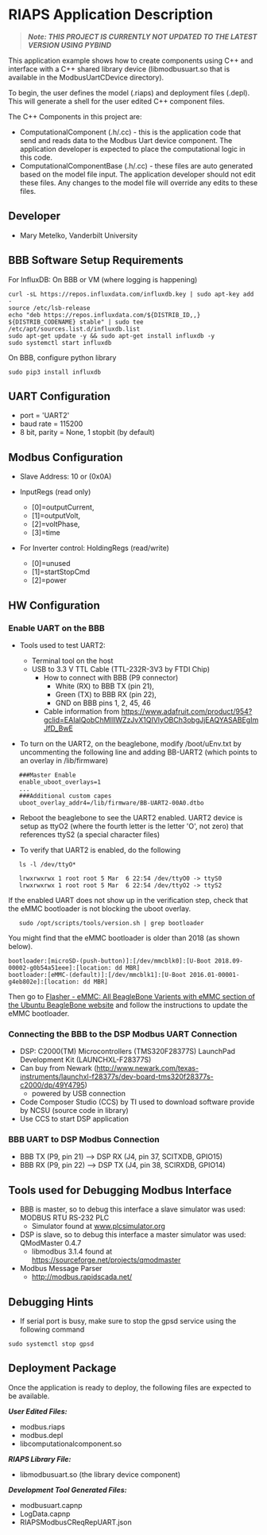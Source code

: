 # RIAPS Application Description

> ***Note:  THIS PROJECT IS CURRENTLY NOT UPDATED TO THE LATEST VERSION USING PYBIND***

This application example shows how to create components using C++ and interface with a C++
shared library device (libmodbusuart.so that is available in the ModbusUartCDevice directory).  

To begin, the user defines the model (.riaps) and deployment files (.depl). This will generate
a shell for the user edited C++ component files.

The C++ Components in this project are:
* ComputationalComponent (.h/.cc) - this is the application code that send and reads data to the Modbus Uart device component.
  The application developer is expected to place the computational logic in this code.
* ComputationalComponentBase (.h/.cc) - these files are auto generated based on the model file input.
  The application developer should not edit these files.  Any changes to the model file will
  override any edits to these files.



## Developer
* Mary Metelko, Vanderbilt University

## BBB Software Setup Requirements
   For InfluxDB: On BBB or VM (where logging is happening)

```
curl -sL https://repos.influxdata.com/influxdb.key | sudo apt-key add -      
source /etc/lsb-release     
echo "deb https://repos.influxdata.com/${DISTRIB_ID,,} ${DISTRIB_CODENAME} stable" | sudo tee /etc/apt/sources.list.d/influxdb.list     
sudo apt-get update -y && sudo apt-get install influxdb -y      
sudo systemctl start influxdb
```

   On BBB, configure python library

```
sudo pip3 install influxdb
```

## UART Configuration
* port = 'UART2'
* baud rate = 115200
* 8 bit, parity = None, 1 stopbit (by default)

## Modbus Configuration
* Slave Address:  10 or (0x0A)

* InputRegs (read only)
  - [0]=outputCurrent,
  - [1]=outputVolt,
  - [2]=voltPhase,
  - [3]=time

* For Inverter control:  HoldingRegs (read/write)
  - [0]=unused
  - [1]=startStopCmd
  - [2]=power

## HW Configuration

### Enable UART on the BBB
* Tools used to test UART2:  
  - Terminal tool on the host
  - USB to 3.3 V TTL Cable (TTL-232R-3V3 by FTDI Chip)
    - How to connect with BBB (P9 connector)
      - White (RX) to BBB TX (pin 21),
      - Green (TX) to BBB RX (pin 22),
      - GND on BBB pins 1, 2, 45, 46
    - Cable information from https://www.adafruit.com/product/954?gclid=EAIaIQobChMIlIWZzJvX1QIVlyOBCh3obgJjEAQYASABEgImJfD_BwE

* To turn on the UART2, on the beaglebone, modify /boot/uEnv.txt by uncommenting the following line and adding BB-UART2
(which points to an overlay in /lib/firmware)

```
   ###Master Enable
   enable_uboot_overlays=1
   ...
   ###Additional custom capes
   uboot_overlay_addr4=/lib/firmware/BB-UART2-00A0.dtbo
```

* Reboot the beaglebone to see the UART2 enabled. UART2 device is setup as ttyO2 (where the fourth letter
is the letter 'O', not zero) that references ttyS2 (a special character files)

* To verify that UART2 is enabled, do the following

```
   ls -l /dev/ttyO*

   lrwxrwxrwx 1 root root 5 Mar  6 22:54 /dev/ttyO0 -> ttyS0
   lrwxrwxrwx 1 root root 5 Mar  6 22:54 /dev/ttyO2 -> ttyS2
```

If the enabled UART does not show up in the verification step, check that the eMMC bootloader is not blocking the uboot overlay.  

```
   sudo /opt/scripts/tools/version.sh | grep bootloader
```

You might find that the eMMC bootloader is older than 2018 (as shown below).  

```
bootloader:[microSD-(push-button)]:[/dev/mmcblk0]:[U-Boot 2018.09-00002-g0b54a51eee]:[location: dd MBR]
bootloader:[eMMC-(default)]:[/dev/mmcblk1]:[U-Boot 2016.01-00001-g4eb802e]:[location: dd MBR]
```

Then go to [Flasher - eMMC: All BeagleBone Varients with eMMC section of the Ubuntu BeagleBone website](https://elinux.org/BeagleBoardUbuntu) and follow the instructions to update the eMMC bootloader.

### Connecting the BBB to the DSP Modbus UART Connection
* DSP:  C2000(TM) Microcontrollers (TMS320F28377S) LaunchPad Development Kit (LAUNCHXL-F28377S)
* Can buy from Newark (http://www.newark.com/texas-instruments/launchxl-f28377s/dev-board-tms320f28377s-c2000/dp/49Y4795)
  - powered by USB connection
* Code Composer Studio (CCS) by TI used to download software provide by NCSU (source code in library)
* Use CCS to start DSP application

### BBB UART to DSP Modbus Connection
* BBB TX (P9, pin 21) --> DSP RX (J4, pin 37, SCITXDB, GPIO15)
* BBB RX (P9, pin 22) --> DSP TX (J4, pin 38, SCIRXDB, GPIO14)

## Tools used for Debugging Modbus Interface  
* BBB is master, so to debug this interface a slave simulator was used: MODBUS RTU RS-232 PLC
  - Simulator found at www.plcsimulator.org
* DSP is slave, so to debug this interface a master simulator was used: QModMaster 0.4.7
  - libmodbus 3.1.4 found at https://sourceforge.net/projects/qmodmaster
* Modbus Message Parser
  - http://modbus.rapidscada.net/

## Debugging Hints
* If serial port is busy, make sure to stop the gpsd service using the following command
```
sudo systemctl stop gpsd
```

## Deployment Package
Once the application is ready to deploy, the following files are expected to be available.

***User Edited Files:***
* modbus.riaps
* modbus.depl
* libcomputationalcomponent.so

***RIAPS Library File:***
* libmodbusuart.so (the library device component)

***Development Tool Generated Files:***
* modbusuart.capnp
* LogData.capnp
* RIAPSModbusCReqRepUART.json
